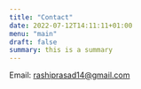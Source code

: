 ```yaml
---
title: "Contact"
date: 2022-07-12T14:11:11+01:00
menu: "main"
draft: false
summary: this is a summary
---
```


Email: rashiprasad14@gmail.com
